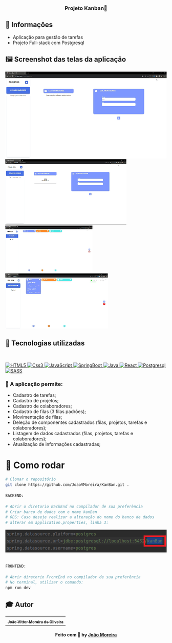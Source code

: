 <h3 align="center">
  Projeto Kanban📝
</h3>

## 🔖 Informações

- Aplicação para gestão de tarefas
- Projeto Full-stack com Postgresql

## 🖼 Screenshot das telas da aplicação

<img src="./Projeto/ADD-REMOVE-COLAB.gif" alt="">
<img src="./Projeto/AddProjeto.gif" alt="">
<img src="./Projeto/AddTarefa.gif" alt="">
<img src="./Projeto/ControllTarefa.gif" alt="">

<br/>


## 🚀 Tecnologias utilizadas 

<br/>
<p align="left">
  <a href="https://developer.mozilla.org/pt-BR/docs/Web/HTML/Element" target="_blank">
    <img
      src="https://logodownload.org/wp-content/uploads/2016/10/html5-logo.png"
      alt="HTML5"
      width="120"
      height="120"
    />
  </a>

  <a href="https://developer.mozilla.org/en-US/docs/Web/CSS" target="_blank">
    <img
      src="https://encrypted-tbn0.gstatic.com/images?q=tbn:ANd9GcQZvldtM5qD8uSGbaKipxe8UjE0FDy7XrpqdLqNRMQS&s"
      alt="Css3"
      width="120"
      height="120"
    />
  </a>
  
  <a href="https://developer.mozilla.org/en-US/docs/Web/JavaScript" target="_blank">
    <img
      src="https://w1.pngwing.com/pngs/136/126/png-transparent-javascript-logo-angularjs-nodejs-computer-programming-web-development-computer-software-jquery-yellow.png"
      alt="JavaScript"
      width="120"
      height="120"
    />
  </a>

  <a href="https://docs.spring.io/spring-boot/docs/current/reference/htmlsingle/" target="_blank">
    <img
      src="https://pbs.twimg.com/profile_images/1235868806079057921/fTL08u_H_400x400.png"
      alt="SpringBoot"
      width="120"
      height="120"
    />
  </a>
  <a href="https://docs.oracle.com/en/java/" target="_blank">
    <img
      src="https://encrypted-tbn0.gstatic.com/images?q=tbn:ANd9GcR2WNOPNcs88S1VtVrJ2Er4fMBGxX1ChnnqcYsZ9RqRxA&s"
      alt="Java"
      width="120"
      height="120"
    />
  </a>
  <a href="https://legacy.reactjs.org/docs/getting-started.html" target="_blank">
    <img
      src="https://cdn1.iconfinder.com/data/icons/programing-development-8/24/react_logo-512.png"
      alt="React"
      width="120"
      height="120"
    />
  </a>
  <a href="https://pt.m.wikipedia.org/wiki/Ficheiro:Postgresql_elephant.svg" target="_blank">
    <img
      src="https://upload.wikimedia.org/wikipedia/commons/thumb/2/29/Postgresql_elephant.svg/540px-Postgresql_elephant.svg.png"
      alt="Postgresql"
      width="120"
      height="120"
    />
  </a>
  <a href="https://sass-lang.com/documentation/" target="_blank">
    <img
      src="https://encrypted-tbn0.gstatic.com/images?q=tbn:ANd9GcT0c-NBmlc7oh7M0zIoYGCgArIYY5TZKzaXGlMuhoI&s"
      alt="SASS"
      width="120"
      height="120"
    />
  </a>

  

  



</p>


### :memo: A aplicação permite:

*   Cadastro de tarefas;
*   Cadastro de projetos;
*   Cadastro de colaboradores;
*   Cadastro de filas (3 filas padrões);
*   Movimentação de filas;
*   Deleção de componentes cadastrados (filas, projetos, tarefas e colaboradores);
*   Listagem de dados cadastrados (filas, projetos, tarefas e colaboradores);
*   Atualização de informações cadastradas; 

# 👷 Como rodar

```bash
# Clonar o repositório
git clone https://github.com/JoaoVMoreira/KanBan.git .

BACKEND:

# Abrir o diretorio BackEnd no compilador de sua preferência
# Criar banco de dados com o nome kanBan
# OBS: Caso deseje realizar a alteração do nome do banco de dados
# alterar em application.properties, linha 3:
```
<img src="./Projeto/application-db.png"/>

```bash

FRONTEND: 

# Abrir diretorio FrontEnd no compilador de sua preferência
# No terminal, utilizar o comando:
npm run dev


```

## :mortar_board: Autor

<table align="center">
    <tr>
        <td align="center">
            <a href="https://github.com/JoaoVMoreira">
                <sub><b>João Vittor Moreira de Oliveira</b></sub>
            </a>
        </td>    
    </tr>
</table>
<h4 align="center">
   Feito com 💜 by  <a href="https://www.linkedin.com/in/jvittormoreira/" target="_blank"> João Moreira </a>
</h4>
